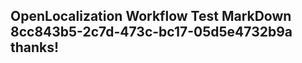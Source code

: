 <properties
ms.topic="hero-topic"
ms.test1="hero-topic"
ms.test2="test"/>

## OpenLocalization Workflow Test MarkDown 8cc843b5-2c7d-473c-bc17-05d5e4732b9a thanks!
